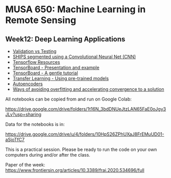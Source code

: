 # MUSA 650: Machine Learning in Remote Sensing

## Week12: Deep Learning Applications

- [Validation vs Testing](ValidationVsTest.pdf)
- [SHIPS segmented using a Convolutional Neural Net (CNN)](DLBasics_SHIPS.ipynb)
- [Tensorflow Resources](https://www.tensorflow.org/resources/tools)
- [TensorBoard - Presentation and example](https://www.tensorflow.org/tensorboard/get_started)
- [TensorBoard - A gentle tutorial](https://www.youtube.com/watch?v=qEQ-_EId-D0)
- [Transfer Learning - Using pre-trained models](https://neptune.ai/blog/transfer-learning-guide-examples-for-images-and-text-in-keras)
- [Autoencoders](DL_Autoencoders.ipynb)
- [Ways of avoiding overfitting and accelerating convergence to a solution](dropout-and-batch-normalization_editGE.ipynb)

All notebooks can be copied from and run on Google Colab:

  https://drive.google.com/drive/folders/1t16N_3bdDNUeJtzLAN65FaE0oJgy3JLv?usp=sharing

  
Data for the notebooks is in:

  https://drive.google.com/drive/u/4/folders/10HpS26ZPhUXaJ8FrEMuUD01-aSjoTfC7

This is a practical session. Please be ready to run the code on your own computers during and/or after the class. 
 
Paper of the week: 
 https://www.frontiersin.org/articles/10.3389/frai.2020.534696/full
 
